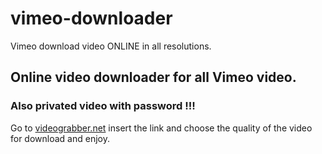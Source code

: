 # vimeo-downloader
Vimeo download video ONLINE in all resolutions.

## Online video downloader for all Vimeo video.
### Also privated video with password !!!

Go to [videograbber.net](https://www.videograbber.net/free-vimeo-downloader) insert the link and choose the quality of the video for download and enjoy.


